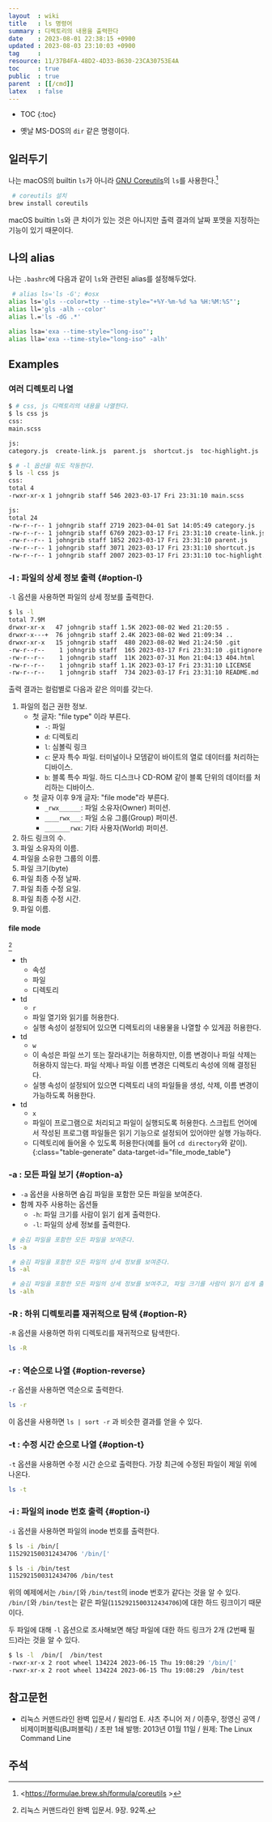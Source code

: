 ```yaml
---
layout  : wiki
title   : ls 명령어
summary : 디렉토리의 내용을 출력한다
date    : 2023-08-01 22:38:15 +0900
updated : 2023-08-03 23:10:03 +0900
tag     : 
resource: 11/37B4FA-48D2-4D33-B630-23CA30753E4A
toc     : true
public  : true
parent  : [[/cmd]]
latex   : false
---
```

* TOC
{:toc}

- 옛날 MS-DOS의 `dir` 같은 명령이다.

## 일러두기

나는 macOS의 builtin `ls`가 아니라 [GNU Coreutils]( https://www.gnu.org/software/coreutils/ )의 `ls`를 사용한다.[^coreutils]

```bash
 # coreutils 설치
brew install coreutils
```

macOS builtin `ls`와 큰 차이가 있는 것은 아니지만 출력 결과의 날짜 포맷을 지정하는 기능이 있기 때문이다.

## 나의 alias

나는 `.bashrc`에 다음과 같이 `ls`와 관련된 alias를 설정해두었다.

```bash
 # alias ls='ls -G'; #osx
alias ls='gls --color=tty --time-style="+%Y-%m-%d %a %H:%M:%S"';
alias ll='gls -alh --color'
alias l.='ls -dG .*'

alias lsa='exa --time-style="long-iso"';
alias lla='exa --time-style="long-iso" -alh'
```

## Examples

### 여러 디렉토리 나열

```bash
$ # css, js 디렉토리의 내용을 나열한다.
$ ls css js
css:
main.scss

js:
category.js  create-link.js  parent.js  shortcut.js  toc-highlight.js

$ # -l 옵션을 줘도 작동한다.
$ ls -l css js
css:
total 4
-rwxr-xr-x 1 johngrib staff 546 2023-03-17 Fri 23:31:10 main.scss

js:
total 24
-rw-r--r-- 1 johngrib staff 2719 2023-04-01 Sat 14:05:49 category.js
-rw-r--r-- 1 johngrib staff 6769 2023-03-17 Fri 23:31:10 create-link.js
-rw-r--r-- 1 johngrib staff 1852 2023-03-17 Fri 23:31:10 parent.js
-rw-r--r-- 1 johngrib staff 3071 2023-03-17 Fri 23:31:10 shortcut.js
-rw-r--r-- 1 johngrib staff 2007 2023-03-17 Fri 23:31:10 toc-highlight.js
```

### -l : 파일의 상세 정보 출력 {#option-l}

`-l` 옵션을 사용하면 파일의 상세 정보를 출력한다.

```bash
$ ls -l
total 7.9M
drwxr-xr-x   47 johngrib staff 1.5K 2023-08-02 Wed 21:20:55 .
drwxr-x---+  76 johngrib staff 2.4K 2023-08-02 Wed 21:09:34 ..
drwxr-xr-x   15 johngrib staff  480 2023-08-02 Wed 21:24:50 .git
-rw-r--r--    1 johngrib staff  165 2023-03-17 Fri 23:31:10 .gitignore
-rw-r--r--    1 johngrib staff  11K 2023-07-31 Mon 21:04:13 404.html
-rw-r--r--    1 johngrib staff 1.1K 2023-03-17 Fri 23:31:10 LICENSE
-rw-r--r--    1 johngrib staff  734 2023-03-17 Fri 23:31:10 README.md
```

출력 결과는 컬럼별로 다음과 같은 의미를 갖는다.

1. 파일의 접근 권한 정보.
    - 첫 글자: "file type" 이라 부른다.
        - `-`: 파일
        - `d`: 디렉토리
        - `l`: 심볼릭 링크
        - `c`: 문자 특수 파일. 터미널이나 모뎀같이 바이트의 열로 데이터를 처리하는 디바이스.
        - `b`: 블록 특수 파일. 하드 디스크나 CD-ROM 같이 블록 단위의 데이터를 처리하는 디바이스.
    - 첫 글자 이후 9개 글자: "file mode"라 부른다.
        - `_rwx______`: 파일 소유자(Owner) 퍼미션.
        - `____rwx___`: 파일 소유 그룹(Group) 퍼미션.
        - `_______rwx`: 기타 사용자(World) 퍼미션.
2. 하드 링크의 수.
3. 파일 소유자의 이름.
4. 파일을 소유한 그룹의 이름.
5. 파일 크기(byte)
6. 파일 최종 수정 날짜.
7. 파일 최종 수정 요일.
8. 파일 최종 수정 시간.
9. 파일 이름.

#### file mode

> <div id="file_mode_table"></div>
[^command-line-book-92]

- th
    - 속성
    - 파일
    - 디렉토리
- td
    - `r`
    - 파일 열기와 읽기를 허용한다.
    - 실행 속성이 설정되어 있으면 디렉토리의 내용물을 나열할 수 있게끔 허용한다.
- td
    - `w`
    - 이 속성은 파일 쓰기 또는 잘라내기는 허용하지만, 이름 변경이나 파일 삭제는 허용하지 않는다. 파일 삭제나 파일 이름 변경은 디렉토리 속성에 의해 결정된다.
    - 실행 속성이 설정되어 있으면 디렉토리 내의 파일들을 생성, 삭제, 이름 변경이 가능하도록 허용한다.
- td
    - `x`
    - 파일이 프로그램으로 처리되고 파일이 실행되도록 허용한다. 스크립트 언어에서 작성된 프로그램 파일들은 읽기 기능으로 설정되어 있어야만 실행 가능하다.
    - 디렉토리에 들어올 수 있도록 허용한다(예를 들어 `cd directory`와 같이).
{:class="table-generate" data-target-id="file_mode_table"}


### -a : 모든 파일 보기 {#option-a}

- `-a` 옵션을 사용하면 숨김 파일을 포함한 모든 파일을 보여준다.
- 함께 자주 사용하는 옵션들
    - `-h`: 파일 크기를 사람이 읽기 쉽게 출력한다.
    - `-l`: 파일의 상세 정보를 출력한다.

```bash
 # 숨김 파일을 포함한 모든 파일을 보여준다.
ls -a

 # 숨김 파일을 포함한 모든 파일의 상세 정보를 보여준다.
ls -al

 # 숨김 파일을 포함한 모든 파일의 상세 정보를 보여주고, 파일 크기를 사람이 읽기 쉽게 출력한다.
ls -alh
```

### -R : 하위 디렉토리를 재귀적으로 탐색 {#option-R}

`-R` 옵션을 사용하면 하위 디렉토리를 재귀적으로 탐색한다.

```bash
ls -R
```

### -r : 역순으로 나열 {#option-reverse}

`-r` 옵션을 사용하면 역순으로 출력한다.

```bash
ls -r
```

이 옵션을 사용하면 `ls | sort -r` 과 비슷한 결과를 얻을 수 있다.

### -t : 수정 시간 순으로 나열 {#option-t}

`-t` 옵션을 사용하면 수정 시간 순으로 출력한다. 가장 최근에 수정된 파일이 제일 위에 나온다.

```bash
ls -t
```

### -i : 파일의 inode 번호 출력 {#option-i}

`-i` 옵션을 사용하면 파일의 inode 번호를 출력한다.

```bash
$ ls -i /bin/[
1152921500312434706 '/bin/['

$ ls -i /bin/test
1152921500312434706 /bin/test
```

위의 예제에서는 `/bin/[`와 `/bin/test`의 inode 번호가 같다는 것을 알 수 있다. `/bin/[`와 `/bin/test`는 같은 파일(`1152921500312434706`)에 대한 하드 링크이기 때문이다.

두 파일에 대해 `-l` 옵션으로 조사해보면 해당 파일에 대한 하드 링크가 2개 (2번째 필드)라는 것을 알 수 있다.

```bash
$ ls -l  /bin/[  /bin/test
-rwxr-xr-x 2 root wheel 134224 2023-06-15 Thu 19:08:29 '/bin/['
-rwxr-xr-x 2 root wheel 134224 2023-06-15 Thu 19:08:29  /bin/test
```

## 참고문헌

- 리눅스 커맨드라인 완벽 입문서 / 윌리엄 E. 샤츠 주니어 저 / 이종우, 정영신 공역 / 비제이퍼블릭(BJ퍼블릭) / 초판 1쇄 발행: 2013년 01월 11일 / 원제: The Linux Command Line

## 주석

[^coreutils]: <https://formulae.brew.sh/formula/coreutils >
[^command-line-book-92]: 리눅스 커맨드라인 완벽 입문서. 9장. 92쪽.


